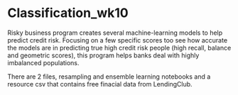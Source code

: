 # Classification_wk10

Risky business program creates several machine-learning models to help predict credit risk.  Focusing on a few specific scores too see how accurate the models are in predicting true high credit risk people (high recall, balance and geometric scores), this program helps banks deal with highly imbalanced populations.  

There are 2 files, resampling and ensemble learning notebooks and a resource csv that contains free finacial data from LendingClub.